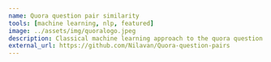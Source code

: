 ```yaml
---
name: Quora question pair similarity
tools: [machine learning, nlp, featured]
image: ../assets/img/quoralogo.jpeg
description: Classical machine learning approach to the quora question pair similarity problem.
external_url: https://github.com/Nilavan/Quora-question-pairs
---
```

